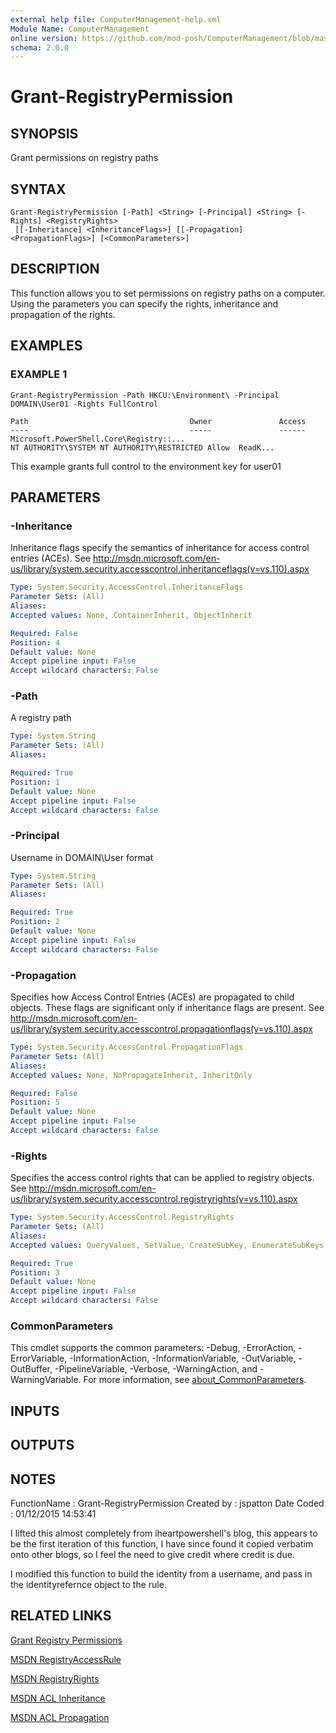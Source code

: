 ```yaml
---
external help file: ComputerManagement-help.xml
Module Name: ComputerManagement
online version: https://github.com/mod-posh/ComputerManagement/blob/master/docs/Grant-RegistryPermission.md#grant-registrypermission
schema: 2.0.0
---
```


# Grant-RegistryPermission

## SYNOPSIS
Grant permissions on registry paths

## SYNTAX

```
Grant-RegistryPermission [-Path] <String> [-Principal] <String> [-Rights] <RegistryRights>
 [[-Inheritance] <InheritanceFlags>] [[-Propagation] <PropagationFlags>] [<CommonParameters>]
```

## DESCRIPTION
This function allows you to set permissions on registry paths on a computer.
Using
the parameters you can specify the rights, inheritance and propagation of the rights.

## EXAMPLES

### EXAMPLE 1
```
Grant-RegistryPermission -Path HKCU:\Environment\ -Principal DOMAIN\User01 -Rights FullControl

Path                                    Owner               Access
----                                    -----               ------
Microsoft.PowerShell.Core\Registry::...
NT AUTHORITY\SYSTEM NT AUTHORITY\RESTRICTED Allow  ReadK...
```

This example grants full control to the environment key for user01

## PARAMETERS

### -Inheritance
Inheritance flags specify the semantics of inheritance for access control entries (ACEs).
See
http://msdn.microsoft.com/en-us/library/system.security.accesscontrol.inheritanceflags(v=vs.110).aspx

```yaml
Type: System.Security.AccessControl.InheritanceFlags
Parameter Sets: (All)
Aliases:
Accepted values: None, ContainerInherit, ObjectInherit

Required: False
Position: 4
Default value: None
Accept pipeline input: False
Accept wildcard characters: False
```

### -Path
A registry path

```yaml
Type: System.String
Parameter Sets: (All)
Aliases:

Required: True
Position: 1
Default value: None
Accept pipeline input: False
Accept wildcard characters: False
```

### -Principal
Username in DOMAIN\User format

```yaml
Type: System.String
Parameter Sets: (All)
Aliases:

Required: True
Position: 2
Default value: None
Accept pipeline input: False
Accept wildcard characters: False
```

### -Propagation
Specifies how Access Control Entries (ACEs) are propagated to child objects.
These flags are significant
only if inheritance flags are present.
See
http://msdn.microsoft.com/en-us/library/system.security.accesscontrol.propagationflags(v=vs.110).aspx

```yaml
Type: System.Security.AccessControl.PropagationFlags
Parameter Sets: (All)
Aliases:
Accepted values: None, NoPropagateInherit, InheritOnly

Required: False
Position: 5
Default value: None
Accept pipeline input: False
Accept wildcard characters: False
```

### -Rights
Specifies the access control rights that can be applied to registry objects.
See
http://msdn.microsoft.com/en-us/library/system.security.accesscontrol.registryrights(v=vs.110).aspx

```yaml
Type: System.Security.AccessControl.RegistryRights
Parameter Sets: (All)
Aliases:
Accepted values: QueryValues, SetValue, CreateSubKey, EnumerateSubKeys, Notify, CreateLink, Delete, ReadPermissions, WriteKey, ExecuteKey, ReadKey, ChangePermissions, TakeOwnership, FullControl

Required: True
Position: 3
Default value: None
Accept pipeline input: False
Accept wildcard characters: False
```

### CommonParameters
This cmdlet supports the common parameters: -Debug, -ErrorAction, -ErrorVariable, -InformationAction, -InformationVariable, -OutVariable, -OutBuffer, -PipelineVariable, -Verbose, -WarningAction, and -WarningVariable. For more information, see [about_CommonParameters](http://go.microsoft.com/fwlink/?LinkID=113216).

## INPUTS

## OUTPUTS

## NOTES
FunctionName : Grant-RegistryPermission
Created by   : jspatton
Date Coded   : 01/12/2015 14:53:41

I lifted this almost completely from iheartpowershell's blog, this appears to be the first
iteration of this function, I have since found it copied verbatim onto other blogs, so I feel
the need to give credit where credit is due.

I modified this function to build the identity from a username, and pass in the identityrefernce
object to the rule.

## RELATED LINKS

[Grant Registry Permissions](http://www.iheartpowershell.com/2011/09/grant-registry-permissions.html)

[MSDN RegistryAccessRule](http://msdn.microsoft.com/en-us/library/ms147899(v=vs.110).aspx)

[MSDN RegistryRights](http://msdn.microsoft.com/en-us/library/system.security.accesscontrol.registryrights(v=vs.110).aspx)

[MSDN ACL Inheritance](http://msdn.microsoft.com/en-us/library/system.security.accesscontrol.inheritanceflags(v=vs.110).aspx)

[MSDN ACL Propagation](http://msdn.microsoft.com/en-us/library/system.security.accesscontrol.propagationflags(v=vs.110).aspx)

